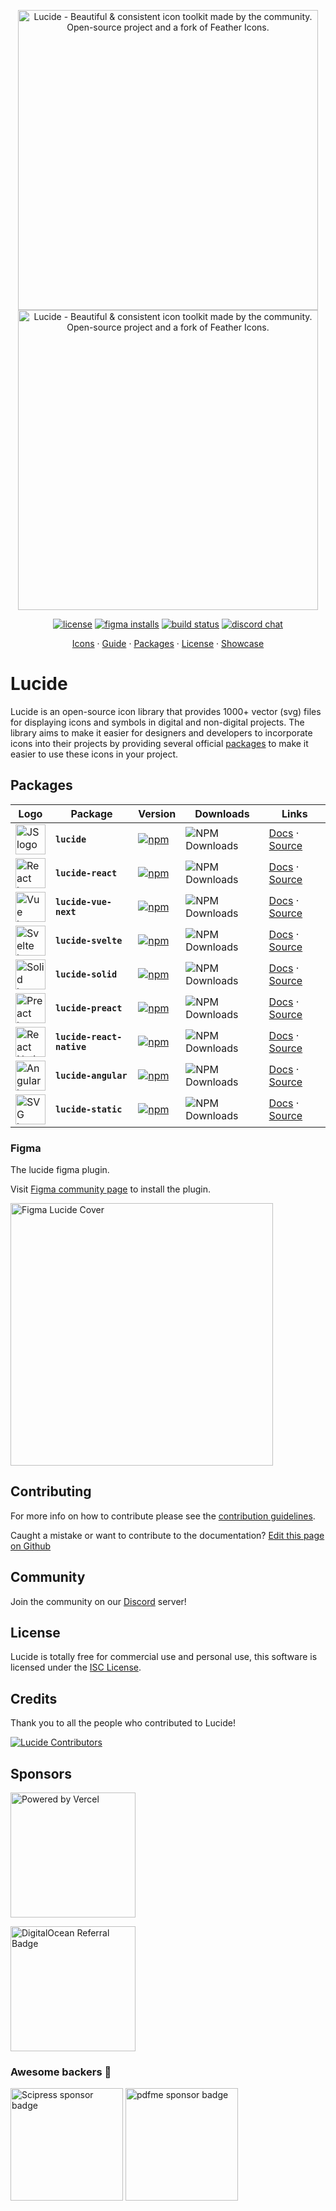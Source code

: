 <p align="center">
  <a href="https://github.com/lucide-icons/lucide#gh-light-mode-only">
    <img src="https://lucide.dev/lucide-logo-repo.svg#gh-light-mode-only" alt="Lucide - Beautiful & consistent icon toolkit made by the community. Open-source project and a fork of Feather Icons." width="480">
  </a>
  <a href="https://github.com/lucide-icons/lucide#gh-dark-mode-only">
    <img src="https://lucide.dev/lucide-logo-repo-dark.svg#gh-dark-mode-only" alt="Lucide - Beautiful & consistent icon toolkit made by the community. Open-source project and a fork of Feather Icons." width="480">
  </a>
</p>
<p align="center">
  <a href="https://github.com/lucide-icons/lucide/blob/main/LICENSE"><img src="https://img.shields.io/npm/l/lucide" alt="license"></a>
  <a href="https://www.figma.com/community/plugin/939567362549682242/Lucide-Icons"><img src="https://img.shields.io/badge/Figma-F24E1E?logo=figma&logoColor=white" alt="figma installs"></a>
  <a href="https://github.com/lucide-icons/lucide/actions/workflows/release.yml"><img src="https://github.com/lucide-icons/lucide/actions/workflows/release.yml/badge.svg" alt="build status"></a>
  <a href="https://discord.gg/EH6nSts"><img src="https://img.shields.io/discord/723074157486800936?label=chat&logo=discord&logoColor=%23ffffff&colorB=%237289DA" alt="discord chat"></a>
</p>
<p align="center">
  <a href="https://lucide.dev/icons/">Icons</a>
  ·
  <a href="https://lucide.dev/guide/">Guide</a>
  ·
  <a href="https://lucide.dev/packages">Packages</a>
  ·
  <a href="https://lucide.dev/license">License</a>
  ·
  <a href="https://lucide.dev/showcase">Showcase</a>
</p>

# Lucide

Lucide is an open-source icon library that provides 1000+ vector (svg) files for displaying icons and symbols in digital and non-digital projects. The library aims to make it easier for designers and developers to incorporate icons into their projects by providing several official [packages](https://lucide.dev/packages) to make it easier to use these icons in your project.

## Packages

| Logo | Package | Version | Downloads | Links |
| ---- | ------- | ------- | --------- | ----- |
| <img src="https://lucide.dev/framework-logos/js.svg" alt="JS logo" width="48"> | **`lucide`** | [![npm](https://img.shields.io/npm/v/lucide)](https://www.npmjs.com/package/lucide) | ![NPM Downloads](https://img.shields.io/npm/dw/lucide) | [Docs](https://lucide.dev/guide/packages/lucide) · [Source](./packages/lucide) |
| <img src="https://lucide.dev/framework-logos/react.svg" alt="React logo" width="48"> | **`lucide-react`** | [![npm](https://img.shields.io/npm/v/lucide-react)](https://www.npmjs.com/package/lucide-react) | ![NPM Downloads](https://img.shields.io/npm/dw/lucide-react) | [Docs](https://lucide.dev/guide/packages/lucide-react) · [Source](./packages/lucide-react) |
| <img src="https://lucide.dev/framework-logos/vue.svg" alt="Vue logo" width="48"> | **`lucide-vue-next`** | [![npm](https://img.shields.io/npm/v/lucide-vue-next)](https://www.npmjs.com/package/lucide-vue-next) | ![NPM Downloads](https://img.shields.io/npm/dw/lucide-vue-next) | [Docs](https://lucide.dev/guide/packages/lucide-vue-next) · [Source](./packages/lucide-vue-next) |
| <img src="https://lucide.dev/framework-logos/svelte.svg" alt="Svelte logo" width="48"> | **`lucide-svelte`** | [![npm](https://img.shields.io/npm/v/lucide-svelte)](https://www.npmjs.com/package/lucide-svelte) | ![NPM Downloads](https://img.shields.io/npm/dw/lucide-svelte) | [Docs](https://lucide.dev/guide/packages/lucide-svelte) · [Source](./packages/lucide-svelte) |
| <img src="https://lucide.dev/framework-logos/solid.svg" alt="Solid logo" width="48"> | **`lucide-solid`** | [![npm](https://img.shields.io/npm/v/lucide-solid)](https://www.npmjs.com/package/lucide-solid) | ![NPM Downloads](https://img.shields.io/npm/dw/lucide-solid) | [Docs](https://lucide.dev/guide/packages/lucide-solid) · [Source](./packages/lucide-solid) |
| <img src="https://lucide.dev/framework-logos/preact.svg" alt="Preact logo" width="48"> | **`lucide-preact`** | [![npm](https://img.shields.io/npm/v/lucide-preact)](https://www.npmjs.com/package/lucide-preact) | ![NPM Downloads](https://img.shields.io/npm/dw/lucide-preact) | [Docs](https://lucide.dev/guide/packages/lucide-preact) · [Source](./packages/lucide-preact) |
| <img src="https://lucide.dev/framework-logos/react-native.svg" alt="React Native logo" width="48"> | **`lucide-react-native`** | [![npm](https://img.shields.io/npm/v/lucide-react-native)](https://www.npmjs.com/package/lucide-react-native) | ![NPM Downloads](https://img.shields.io/npm/dw/lucide-react-native) | [Docs](https://lucide.dev/guide/packages/lucide-react-native) · [Source](./packages/lucide-react-native) |
| <img src="https://lucide.dev/framework-logos/angular.svg" alt="Angular logo" width="48"> | **`lucide-angular`** | [![npm](https://img.shields.io/npm/v/lucide-angular)](https://www.npmjs.com/package/lucide-angular) | ![NPM Downloads](https://img.shields.io/npm/dw/lucide-angular) | [Docs](https://lucide.dev/guide/packages/lucide-angular) · [Source](./packages/lucide-angular) |
| <img src="https://lucide.dev/framework-logos/svg.svg" alt="SVG logo" width="48"> | **`lucide-static`** | [![npm](https://img.shields.io/npm/v/lucide-static)](https://www.npmjs.com/package/lucide-static) | ![NPM Downloads](https://img.shields.io/npm/dw/lucide-static) | [Docs](https://lucide.dev/guide/packages/lucide-static) · [Source](./packages/lucide-static) |

### Figma

The lucide figma plugin.

Visit [Figma community page](https://www.figma.com/community/plugin/939567362549682242/Lucide-Icons) to install the plugin.

<img width="420" src="https://www.figma.com/community/plugin/939567362549682242/thumbnail" alt="Figma Lucide Cover">

## Contributing

For more info on how to contribute please see the [contribution guidelines](https://github.com/lucide-icons/lucide/blob/main/CONTRIBUTING.md).

Caught a mistake or want to contribute to the documentation? [Edit this page on Github](https://github.com/lucide-icons/lucide/blob/main/README.md)

## Community

Join the community on our [Discord](https://discord.gg/EH6nSts) server!

## License

Lucide is totally free for commercial use and personal use, this software is licensed under the [ISC License](https://github.com/lucide-icons/lucide/blob/main/LICENSE).

## Credits

Thank you to all the people who contributed to Lucide!

<a href="https://github.com/lucide-icons/lucide/graphs/contributors">
<img src="https://opencollective.com/lucide-icons/contributors.svg?width=890" alt="Lucide Contributors" style="max-width: 100%;">
<!-- <img src="https://opencollective.com/lucide-icons/contributors.svg?width=890" /> -->
</a>

## Sponsors

<a href="https://vercel.com?utm_source=lucide&utm_campaign=oss">
  <img src="docs/public/vercel.svg" alt="Powered by Vercel" width="200" />
</a>

<a href="https://www.digitalocean.com/?refcode=b0877a2caebd&utm_campaign=Referral_Invite&utm_medium=Referral_Program&utm_source=badge"><img src="docs/public/digitalocean.svg" width="200" alt="DigitalOcean Referral Badge" /></a>

### Awesome backers 🍺

<a href="https://www.scipress.io?utm_source=lucide"><img src="docs/public/sponsors/scipress.svg" width="180" alt="Scipress sponsor badge" /></a>
<a href="https://github.com/pdfme/pdfme"><img src="docs/public/sponsors/pdfme.svg" width="180" alt="pdfme sponsor badge" /></a>
